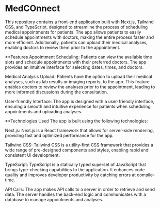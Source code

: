 # MedCOnnect
This repository contains a front-end application built with Next.js, Tailwind CSS, and TypeScript, designed to streamline the process of scheduling medical appointments for patients. The app allows patients to easily schedule appointments with doctors, making the entire process faster and more efficient. Additionally, patients can upload their medical analyses, enabling doctors to review them prior to the appointment.

**Features
Appointment Scheduling: Patients can view the available time slots and schedule appointments with their preferred doctors. The app provides an intuitive interface for selecting dates, times, and doctors.

Medical Analysis Upload: Patients have the option to upload their medical analyses, such as lab results or imaging reports, to the app. This feature enables doctors to review the analyses prior to the appointment, leading to more informed discussions during the consultation.

User-friendly Interface: The app is designed with a user-friendly interface, ensuring a smooth and intuitive experience for patients when scheduling appointments and uploading analyses.

**Technologies Used
The app is built using the following technologies:

Next.js: Next.js is a React framework that allows for server-side rendering, providing fast and optimized performance for the app.

Tailwind CSS: Tailwind CSS is a utility-first CSS framework that provides a wide range of pre-designed components and styles, enabling rapid and consistent UI development.

TypeScript: TypeScript is a statically typed superset of JavaScript that brings type-checking capabilities to the application. It enhances code quality and improves developer productivity by catching errors at compile-time.

API Calls: The app makes API calls to a server in order to retrieve and send data. The server handles the back-end logic and communicates with a database to manage appointments and analyses.
